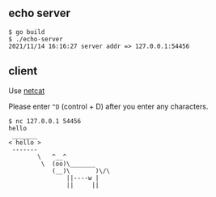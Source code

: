 ## echo server

```
$ go build
$ ./echo-server
2021/11/14 16:16:27 server addr => 127.0.0.1:54456
```


## client

Use [netcat](https://en.wikipedia.org/wiki/Netcat)

Please enter `^D` (control + D) after you enter any characters.

```
$ nc 127.0.0.1 54456
hello
 _______
< hello >
 -------
        \   ^__^
         \  (oo)\_______
            (__)\       )\/\
                ||----w |
                ||     ||
```
